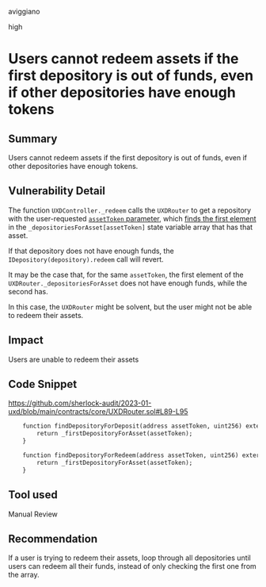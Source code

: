 aviggiano

high

# Users cannot redeem assets if the first depository is out of funds, even if other depositories have enough tokens

## Summary

Users cannot redeem assets if the first depository is out of funds, even if other depositories have enough tokens. 

## Vulnerability Detail

The function `UXDController._redeem` calls the `UXDRouter` to get a repository with the user-requested [`assetToken` parameter](https://github.com/sherlock-audit/2023-01-uxd/blob/main/contracts/core/UXDController.sol#L323-L331), which [finds the first element](https://github.com/sherlock-audit/2023-01-uxd/blob/main/contracts/core/UXDRouter.sol#L89-L91) in the `_depositoriesForAsset[assetToken]` state variable array that has that asset. 

If that depository does not have enough funds, the `IDepository(depository).redeem` call will revert. 

It may be the case that, for the same `assetToken`, the first element of the `UXDRouter._depositoriesForAsset` does not have enough funds, while the second has. 

In this case, the `UXDRouter` might be solvent, but the user might not be able to redeem their assets.

## Impact

Users are unable to redeem their assets

## Code Snippet

https://github.com/sherlock-audit/2023-01-uxd/blob/main/contracts/core/UXDRouter.sol#L89-L95
```diff
    function findDepositoryForDeposit(address assetToken, uint256) external view returns (address) {
        return _firstDepositoryForAsset(assetToken);
    }

    function findDepositoryForRedeem(address assetToken, uint256) external view returns (address) {
        return _firstDepositoryForAsset(assetToken);
    }

```

## Tool used

Manual Review

## Recommendation

If a user is trying to redeem their assets, loop through all depositories until users can redeem all their funds, instead of only checking the first one from the array.
